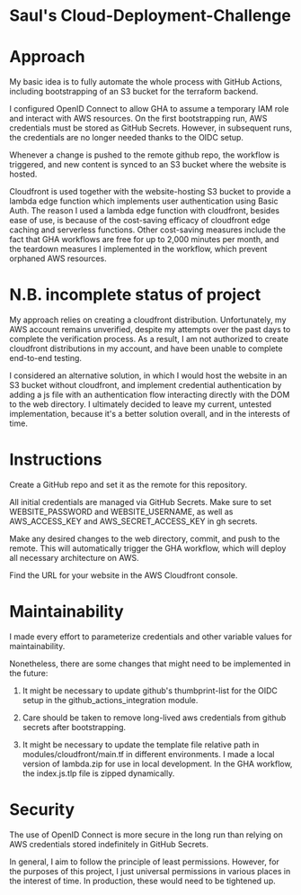 # Saul's Cloud-Deployment-Challenge

# Approach

My basic idea is to fully automate the whole process with GitHub Actions, including bootstrapping of 
an S3 bucket for the terraform backend.

I configured OpenID Connect to allow GHA to assume a temporary IAM role and interact with AWS resources.
On the first bootstrapping run, AWS credentials must be stored as GitHub Secrets. However, in subsequent runs, the credentials are no longer needed thanks to the OIDC setup.

Whenever a change is pushed to the remote github repo, the workflow is triggered, and new content is synced to an S3 bucket where the website is hosted.

Cloudfront is used together with the website-hosting S3 bucket to provide a lambda edge function which implements user authentication using Basic Auth. The reason I used a lambda edge function with cloudfront, besides ease of use, is because of the cost-saving efficacy of cloudfront edge caching and serverless functions. Other cost-saving measures include the fact that GHA workflows are free for up to 2,000 minutes per month, and the teardown measures I implemented in the workflow, which prevent orphaned AWS resources.

# N.B. incomplete status of project

My approach relies on creating a cloudfront distribution. Unfortunately, my AWS account remains unverified, despite my attempts over the past days to complete the verification process. As a result, I am not authorized to create cloudfront distributions in my account, and have been unable to complete end-to-end testing. 

I considered an alternative solution, in which I would host the website in an S3 bucket without cloudfront, and implement credential authentication by adding a js file with an authentication flow interacting directly with the DOM to the web directory. I ultimately decided to leave my current, untested implementation, because it's a better solution overall, and in the interests of time.

# Instructions

Create a GitHub repo and set it as the remote for this repository.

All initial credentials are managed via GitHub Secrets. Make sure to set WEBSITE_PASSWORD and WEBSITE_USERNAME, as well as AWS_ACCESS_KEY and AWS_SECRET_ACCESS_KEY in gh secrets.

Make any desired changes to the web directory, commit, and push to the remote. This will automatically trigger the GHA workflow, which will deploy all necessary architecture on AWS. 

Find the URL for your website in the AWS Cloudfront console.


# Maintainability

I made every effort to parameterize credentials and other variable values for maintainability.

Nonetheless, there are some changes that might need to be implemented in the future:

1. It might be necessary to update github's thumbprint-list for the OIDC setup in the github_actions_integration module.
 
2. Care should be taken to remove long-lived aws credentials from github secrets after bootstrapping.

3. It might be necessary to update the template file relative path in modules/cloudfront/main.tf in different environments. I made a local version of lambda.zip for use in local development. In the GHA workflow, the index.js.tlp file is zipped dynamically.

# Security

The use of OpenID Connect is more secure in the long run than relying on AWS credentials stored indefinitely in GitHub Secrets.

In general, I aim to follow the principle of least permissions. However, for the purposes of this project, I just universal permissions in various places in the interest of time. In production, these would need to be tightened up.

